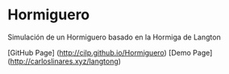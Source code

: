 # Hormiguero
Simulación de un Hormiguero basado en la Hormiga de Langton

[GitHub Page] (http://cilp.github.io/Hormiguero)
[Demo Page] (http://carloslinares.xyz/langtong)
